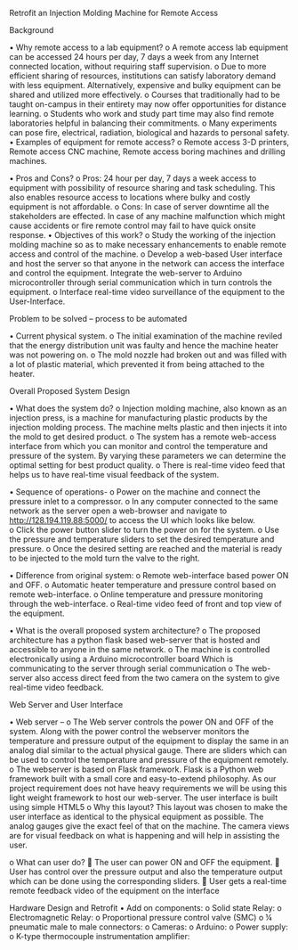 Retrofit an Injection Molding Machine for Remote Access

Background

•	Why remote access to a lab equipment?
o	A remote access lab equipment can be accessed 24 hours per day, 7 days a week from any Internet connected location, without requiring staff supervision. 
o	Due to more efficient sharing of resources, institutions can satisfy laboratory demand with less equipment. Alternatively, expensive and bulky equipment can be shared and utilized more effectively.
o	Courses that traditionally had to be taught on-campus in their entirety may now offer opportunities for distance learning.
o	Students who work and study part time may also find remote laboratories helpful in balancing their commitments.
o	Many experiments can pose fire, electrical, radiation, biological and hazards to personal safety.
•	Examples of equipment for remote access?
o	Remote access 3-D printers, Remote access CNC machine, Remote access boring machines and drilling machines.

•	Pros and Cons?
o	Pros: 24 hour per day, 7 days a week access to equipment with possibility of resource sharing and task scheduling. This also enables resource access to locations where bulky and costly equipment is not affordable.
o	Cons: In case of server downtime all the stakeholders are effected. In case of any machine malfunction which might cause accidents or fire remote control may fail to have quick onsite response.
•	Objectives of this work?
o	Study the working of the injection molding machine so as to make necessary enhancements to enable remote access and control of the machine.
o	Develop a web-based User interface and host the server so that anyone in the network can access the interface and control the equipment. Integrate the web-server to Arduino microcontroller through serial communication which in turn controls the equipment.
o	Interface real-time video surveillance of the equipment to the User-Interface.

Problem to be solved – process to be automated 

•	Current physical system.
o	The initial examination of the machine reviled that the energy distribution unit was faulty and hence the machine heater was not powering on.
o	The mold nozzle had broken out and was filled with a lot of plastic material, which prevented it from being attached to the heater.

Overall Proposed System Design

•	What does the system do?
o	Injection molding machine, also known as an injection press, is a machine for manufacturing plastic products by the injection molding process. The machine melts plastic and then injects it into the mold to get desired product.
o	The system has a remote web-access interface from which you can monitor and control the temperature and pressure of the system. By varying these parameters we can determine the optimal setting for best product quality.
o	There is real-time video feed that helps us to have real-time visual feedback of the system. 

•	Sequence of operations-
o	Power on the machine and connect the pressure inlet to a compressor.
o	In any computer connected to the same network as the server open a web-browser and navigate to http://128.194.119.88:5000/ to access the UI which looks like below.  
o	Click the power button slider to turn the power on for the system.
o	Use the pressure and temperature sliders to set the desired temperature and pressure.
o	Once the desired setting are reached and the material is ready to be injected to the mold turn the valve to the right.

•	Difference from original system:
o	Remote web-interface based power ON and OFF.
o	Automatic heater temperature and pressure control based on remote web-interface.
o	Online temperature and pressure monitoring through the web-interface.
o	Real-time video feed of front and top view of the equipment.

•	What is the overall proposed system architecture?
o	The proposed architecture has a python flask based web-server that is hosted and accessible to anyone in the same network.
o	The machine is controlled electronically using a Arduino microcontroller board Which is communicating to the server through serial communication
o	The web-server also access direct feed from the two camera on the system to give real-time video feedback. 

Web Server and User Interface

•	Web server –
o	 The Web server controls the power ON and OFF of the system. Along with the power control the webserver monitors the temperature and pressure output of the equipment to display the same in an analog dial similar to the actual physical gauge. There are sliders which can be used to control the temperature and pressure of the equipment remotely.
o	The webserver is based on Flask framework. Flask is a Python web framework built with a small core and easy-to-extend philosophy. As our project requirement does not have heavy requirements we will be using this light weight framework to host our web-server. The user interface is built using simple HTML5
o	 Why this layout?
This layout was chosen to make the user interface as identical to the physical equipment as possible. The analog gauges give the exact feel of that on the machine.
The camera views are for visual feedback on what is happening and will help in assisting the user.

o	 What can user do?
	The user can power ON and OFF the equipment.
	User has control over the pressure output and also the temperature output which can be done using the corresponding sliders.
	User gets a real-time remote feedback video of the equipment on the interface

Hardware Design and Retrofit
•	Add on components:
o	Solid state Relay: 
o	Electromagnetic  Relay:
o	Proportional pressure control valve (SMC)
o	¼ pneumatic male to male connectors:
o	Cameras:
o	Arduino:
o	Power supply:
o	K-type thermocouple instrumentation amplifier:

